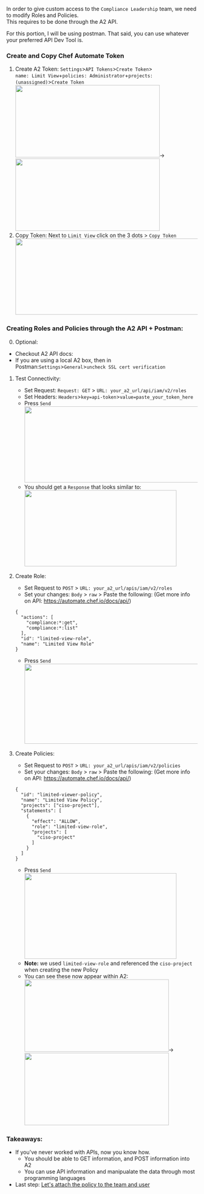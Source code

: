 In order to give custom access to the `Compliance Leadership` team, we need to modify Roles and Policies.  
This requires to be done through the A2 API.  

For this portion, I will be using postman. That said, you can use whatever your preferred API Dev Tool is.  

### Create and Copy Chef Automate Token
1. Create A2 Token: `Settings`>`API Tokens`>`Create Token`>  
                    `name: Limit View`+`policies: Administrator`+`projects: (unassigned)`>`Create Token`  
<kbd><img src="https://raw.githubusercontent.com/danf425/ChefAutomate_LimitViewability/master/images/a2-createtoken.png" width="380" height="190"></kbd>→<kbd><img src="https://raw.githubusercontent.com/danf425/ChefAutomate_LimitViewability/master/images/a2-createtoken2.png" width="380" height="190"></kbd>   
2. Copy Token: Next to `Limit View` click on the 3 dots > `Copy Token`  
<kbd><img src="https://raw.githubusercontent.com/danf425/ChefAutomate_LimitViewability/master/images/a2-copytoken.png" width="600" height="200"></kbd>  
  
  
  
### Creating Roles and Policies through the A2 API + Postman:
0. Optional: 
  - Checkout A2 API docs:  
  - If you are using a local A2 box, then in Postman:`Settings`>`General`>`uncheck SSL cert verification`  
1. Test Connectivity:   
    - Set Request: `Request: GET` > `URL: your_a2_url/api/iam/v2/roles`  
    - Set Headers: `Headers`>`key=api-token`>`value=paste_your_token_here`  
    - Press `Send`  
<kbd><img src="https://raw.githubusercontent.com/danf425/ChefAutomate_LimitViewability/master/images/postman-testconnection.png" width="600" height="200"></kbd>  
    - You should get a `Response` that looks similar to:  
<kbd><img src="https://raw.githubusercontent.com/danf425/ChefAutomate_LimitViewability/master/images/postman-getresponse.png" width="400" height="200"></kbd>  

2. Create Role:  
    - Set Request to `POST` > `URL: your_a2_url/apis/iam/v2/roles`  
    - Set your changes: `Body` > `raw` > Paste the following: (Get more info on API: https://automate.chef.io/docs/api/)
    ```
    {
      "actions": [
        "compliance:*:get",
        "compliance:*:list"
      ],
      "id": "limited-view-role",
      "name": "Limited View Role"
    }
    ```
    - Press `Send`  
<kbd><img src="https://raw.githubusercontent.com/danf425/ChefAutomate_LimitViewability/master/images/postman-api-createrole.png" width="480" height="210"></kbd>  

3. Create Policies:  
    - Set Request to `POST` > `URL: your_a2_url/apis/iam/v2/policies`  
    - Set your changes: `Body` > `raw` > Paste the following: (Get more info on API: https://automate.chef.io/docs/api/)
    ```
    {
      "id": "limited-viewer-policy",
      "name": "Limited View Policy",
      "projects": ["ciso-project"],
      "statements": [
        {
          "effect": "ALLOW",
          "role": "limited-view-role",
          "projects": [
            "ciso-project"
          ]
        }
      ]
    }
    ```
    - Press `Send`  
<kbd><img src="https://raw.githubusercontent.com/danf425/ChefAutomate_LimitViewability/master/images/postman-api-createpolicy.png" width="400" height="225"></kbd>  
    - **Note:** we used `limited-view-role` and referenced the `ciso-project` when creating the new Policy
    - You can see these now appear within A2:  
<kbd><img src="https://raw.githubusercontent.com/danf425/ChefAutomate_LimitViewability/master/images/a2-newroles.png" width="380" height="190"></kbd>→<kbd><img src="https://raw.githubusercontent.com/danf425/ChefAutomate_LimitViewability/master/images/a2-newpolicies.png" width="380" height="190"></kbd>   



### Takeaways:
  - If you've never worked with APIs, now you know how.
    - You should be able to GET information, and POST information into A2
    - You can use API information and manipualate the data through most programming languages
  - Last step: [Let's attach the policy to the team and user](./A2_finalsetup)

